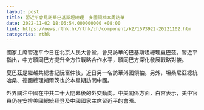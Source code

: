 ```yaml
---
layout: post
title: 習近平會見訪華巴基斯坦總理　多國領袖本周訪華
date: 2022-11-02 18:06:54.000000000 +08:00
link: https://news.rthk.hk/rthk/ch/component/k2/1673922-20221102.htm
categories: rthk
---
```


國家主席習近平今日在北京人民大會堂，會見訪華的巴基斯坦總理夏巴茲。習近平指出，中方願同巴方提升全方位戰略合作水平，願同巴方深化發展戰略對接。

夏巴茲是繼越共總書記阮富仲後，近日另一名訪華外國領袖。另外，坦桑尼亞總統哈桑、德國總理朔爾茨也於本星期訪問中國。

外界關注中國在中共二十大閉幕後的外交動向。中美關係方面，白宮表示，美中官員仍在安排美國總統拜登及中國國家主席習近平的會晤。
